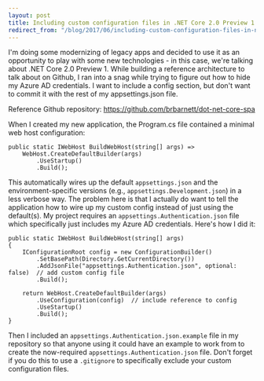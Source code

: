 ```yaml
---
layout: post
title: Including custom configuration files in .NET Core 2.0 Preview 1
redirect_from: "/blog/2017/06/including-custom-configuration-files-in-net-core-20-preview-1/"
---
```


I'm doing some modernizing of legacy apps and decided to use it as an opportunity to play with some new technologies - in this case, we're talking about .NET Core 2.0 Preview 1. While building a reference architecture to talk about on Github, I ran into a snag while trying to figure out how to hide my Azure AD credentials. I want to include a config section, but don't want to commit it with the rest of my appsettings.json file.

Reference Github repository: https://github.com/brbarnett/dot-net-core-spa

When I created my new application, the Program.cs file contained a minimal web host configuration:

```
public static IWebHost BuildWebHost(string[] args) =>
    WebHost.CreateDefaultBuilder(args)
        .UseStartup()
        .Build();
```

This automatically wires up the default `appsettings.json` and the environment-specific versions (e.g., `appsettings.Development.json`) in a less verbose way. The problem here is that I actually do want to tell the application how to wire up my custom config instead of just using the default(s). My project requires an `appsettings.Authentication.json` file which specifically just includes my Azure AD credentials. Here's how I did it:

```
public static IWebHost BuildWebHost(string[] args)
{
    IConfigurationRoot config = new ConfigurationBuilder()
        .SetBasePath(Directory.GetCurrentDirectory())
        .AddJsonFile("appsettings.Authentication.json", optional: false)  // add custom config file
        .Build();

    return WebHost.CreateDefaultBuilder(args)
        .UseConfiguration(config)  // include reference to config
        .UseStartup()
        .Build();
}
```

Then I included an `appsettings.Authentication.json.example` file in my repository so that anyone using it could have an example to work from to create the now-required `appsettings.Authentication.json` file. Don't forget if you do this to use a `.gitignore` to specifically exclude your custom configuration files.